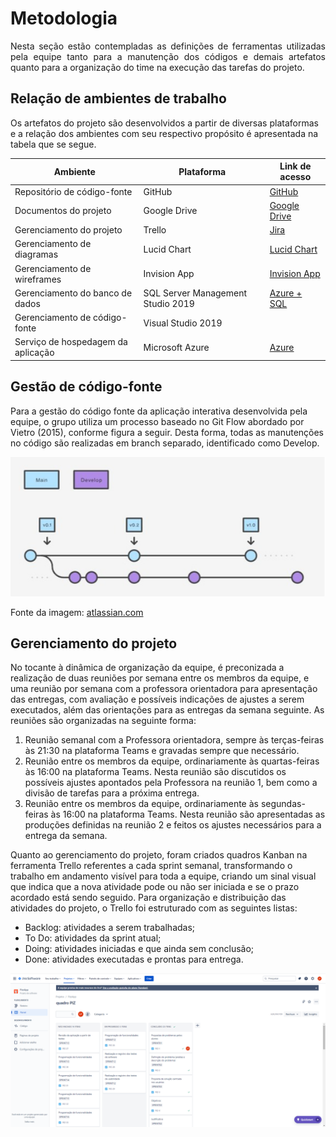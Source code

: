 
# Metodologia
<p align="justify">
Nesta seção estão contempladas as definições de ferramentas utilizadas pela equipe tanto para a manutenção dos códigos e demais artefatos quanto para a organização do time na execução das tarefas do projeto.

## Relação de ambientes de trabalho

Os artefatos do projeto são desenvolvidos a partir de diversas plataformas e a relação dos ambientes com seu respectivo propósito é apresentada na tabela que se segue.

|Ambiente                       |Plataforma  |Link de acesso                                                                                                          |
|---------------------------    |----------  |------------------------------------------------------------------------------------------------------------------------|
|Repositório de código-fonte    |GitHub      |[GitHub](https://github.com/ICEI-PUC-Minas-PMV-ADS/pmv-ads-2023-1-e2-proj-int-t1-pmv-ads-2023-1-e2-proj-int-t1-time4-piz)|
|Documentos do projeto          |Google Drive|[Google Drive](https://drive.google.com/drive/folders/1gkqxWfH_FOJLNICULd0HZezAo8I27Q0V)                                | 
|Gerenciamento do projeto       |Trello      |[Jira](https://gerenciamentosite2.atlassian.net/jira/software/projects/PIZ/boards/1)                                  |
|Gerenciamento de diagramas     |Lucid Chart |[Lucid Chart](https://lucid.app/documents#/documents?folder_id=home)                                                    | 
|Gerenciamento de wireframes    |Invision App|[Invision App](https://leticiapauli122925.invisionapp.com/freehand/Pizzaria-FA7MzIBsS?dsid_h=41969b54c828608f7684c65cef03e77d299c8832806237d622ae42691177a05d&uid_h=1ce0f13d3f74fcce104656ea47427273bf16868b29d844bcfcc86b3306964cc7)                       | 
|Gerenciamento do banco de dados|SQL Server Management Studio 2019| [Azure + SQL](https://portal.azure.com/?Microsoft_Azure_Education_correlationId=2a9895954fa64498b5f3ff514ce26ff7&Microsoft_Azure_Education_newA4E=true&Microsoft_Azure_Education_asoSubGuid=3fc9e194-478d-4319-b817-deb62b7f0f16#@leticialayanesgapucminas.onmicrosoft.com/resource/subscriptions/f22ee03b-3a73-483b-9700-b9360ba2ea54/resourceGroups/grupo-puc/providers/Microsoft.Compute/virtualMachines/db01/overview)                                                                                                        |
|Gerenciamento de código-fonte|Visual Studio 2019|                                                                                                                    |
|Serviço de hospedagem da aplicação|Microsoft Azure|[Azure](https://pizzapp20230505203628.azurewebsites.net/)                                                         |
 
 
## Gestão de código-fonte

Para a gestão do código fonte da aplicação interativa desenvolvida pela equipe, o grupo utiliza um processo baseado no Git Flow abordado por Vietro (2015), conforme figura a seguir. Desta forma, todas as manutenções no código são realizadas em branch separado, identificado como Develop.

![Git Flow](img/gitflow.png)

Fonte da imagem: [atlassian.com](https://www.atlassian.com/br/git/tutorials/comparing-workflows/gitflow-workflow) 

## Gerenciamento do projeto
 
No tocante à dinâmica de organização da equipe, é preconizada a realização de duas reuniões por semana entre os membros da equipe, e uma reunião por semana com a professora orientadora para apresentação  das entregas, com avaliação e possíveis indicações de ajustes a serem executados, além das orientações para as entregas da semana seguinte. As reuniões são organizadas na seguinte forma:
1. Reunião semanal com a Professora orientadora, sempre às terças-feiras às 21:30 na plataforma Teams e gravadas sempre que necessário.
2. Reunião entre os membros da equipe, ordinariamente às quartas-feiras às 16:00 na plataforma Teams. Nesta reunião são discutidos os possíveis ajustes apontados pela Professora na reunião 1, bem como a divisão de tarefas para a próxima entrega.
3. Reunião entre os membros da equipe, ordinariamente às segundas-feiras às 16:00 na plataforma Teams. Nesta reunião são apresentadas as produções definidas na reunião 2 e feitos os ajustes necessários para a entrega da semana. 

Quanto ao gerenciamento do projeto, foram criados quadros Kanban na ferramenta Trello referentes a cada sprint semanal, transformando o trabalho em andamento visível para toda a equipe, criando um sinal visual que indica que a nova atividade pode ou não ser iniciada e se o prazo acordado está sendo seguido. 
Para organização e distribuição das atividades do projeto, o Trello foi estruturado com as seguintes listas:
- Backlog: atividades a serem trabalhadas;
- To Do: atividades da sprint atual;
- Doing: atividades iniciadas e que ainda sem conclusão;
- Done: atividades executadas e prontas para entrega.
 
![Trello](img/projetojira.png)

</p>

